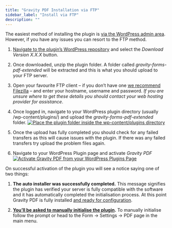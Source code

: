 ```yaml
---
title: "Gravity PDF Installation via FTP"
sidebar_label: "Install via FTP"
description: ""
---
```


The easiest method of installing the plugin is <a href="/v3/installation-via-wordpress-admin/">via the WordPress admin area</a>. However, if you have any issues you can resort to the FTP method.

1. <a href="https://wordpress.org/plugins/gravity-forms-pdf-extended/">Navigate to the plugin’s WordPress repository</a> and select the <em>Download Version X.X.X</em> button.

1. Once downloaded, unzip the plugin folder. A folder called <em>gravity-forms-pdf-extended</em> will be extracted and this is what you should upload to your FTP server.

1. Open your favourite FTP client – if you don’t have one <a href="https://filezilla-project.org/">we recommend Filezilla</a> – and enter your hostname, username and password. <em>If you are unsure where to get these details you should contact your web hosting provider for assistance</em>.

1. Once logged in, navigate to your WordPress plugin directory (usually /wp-content/plugins/) and upload the <em>gravity-forms-pdf-extended</em> folder. <a data-featherlight="image" href="https://resources.gravitypdf.com/uploads/sites/2/2014/11/ftp-plugin-1.png"><img alt="Place the plugin folder inside the wp-content/plugins directory" src="https://resources.gravitypdf.com/uploads/sites/2/2014/11/ftp-plugin-1.png"/></a>

1. Once the upload has fully completed you should check for any failed transfers as this will cause issues with the plugin. If there was any failed transfers try upload the problem files again.

1. Navigate to your WordPress Plugin page and activate <em>Gravity PDF</em> <a data-featherlight="image" href="https://resources.gravitypdf.com/uploads/sites/2/2014/11/ftp-plugin-2.png"><img alt="Activate Gravity PDF from your WordPress Plugins Page" src="https://resources.gravitypdf.com/uploads/sites/2/2014/11/ftp-plugin-2.png"/></a>

On successful activation of the plugin you will see a notice saying one of two things:

1. <strong>The auto installer was successfully completed.</strong> This message signifies the plugin has verified your server is fully compatible with the software and it has automatically completed the initialisation process. At this point Gravity PDF is fully installed <a href="/v3/standard-configuration/">and ready for configuration</a>.

1. <strong><a href="/v3/installation-manual-initialisation/">You’ll be asked to manually initialise the plugin</a>.</strong> To manually initialise follow the prompt or head to the Form -&gt; Settings -&gt; PDF page in the main menu.